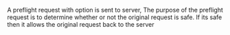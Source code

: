 A preflight request with option is sent to server, The purpose of the preflight request is to determine whether or not the original request is safe. If its safe then it allows the original request back to the server
